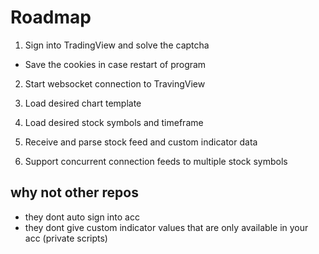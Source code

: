 # Roadmap
1. Sign into TradingView and solve the captcha
* Save the cookies in case restart of program
2. Start websocket connection to TravingView
3. Load desired chart template
4. Load desired stock symbols and timeframe

5. Receive and parse stock feed and custom indicator data
6. Support concurrent connection feeds to multiple stock symbols


## why not other repos

- they dont auto sign into acc
- they dont give custom indicator values that are only available in your acc (private scripts)